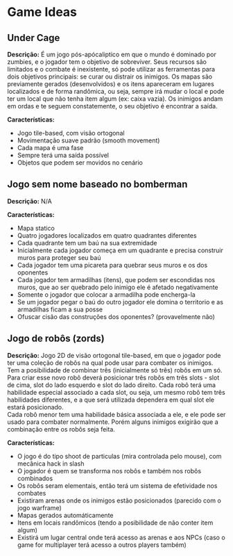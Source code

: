 # Game Ideas

## Under Cage

**Descrição:** É um jogo pós-apócaliptico em que o mundo é dominado por zumbies, e o jogador tem o objetivo de sobreviver.
Seus recursos são limitados e o combate é inexistente, só pode utilizar as ferramentas para dois objetivos principais: se curar ou distrair os inimigos.
Os mapas são previamente gerados (desenvolvidos) e os itens apareceram em lugares localizados e de forma randômica, ou seja, sempre irá mudar o local e pode ter um local que não tenha item algum (ex: caixa vazia).
Os inimigos andam em ordas e te seguem constatemente, o seu objetivo é encontrar a saída.

**Características:**

- Jogo tile-based, com visão ortogonal
- Movimentação suave padrão (smooth movement)
- Cada mapa é uma fase
- Sempre terá uma saída possível
- Objetos que podem ser movidos no cenário

## Jogo sem nome baseado no bomberman

**Descrição:** N/A

**Características:**
- Mapa statico
- Quatro jogadores localizados em quatro quadrantes diferentes
- Cada quadrante tem um baú na sua extremidade
- Inicialmente cada jogador começa em um quadrante  e precisa construir muros para proteger seu baú
- Cada jogador tem uma picareta para quebrar seus muros e os dos oponentes
- Cada jogador tem armadilhas (itens), que podem ser escondidas nos muros, que ao ser quebrado pelo inimigo ele é afetado negativamente
- Somente o jogador que colocar a armadilha pode encherga-la
- Se um jogador pegar o baú do outro jogador ele domina o territorio e as armadilhas ficam a sua posse
- Ofuscar cisão das construções dos oponentes? (provavelmente não)

## Jogo de robôs (zords)

**Descrição:** Jogo 2D de visão ortogonal tile-based, em que o jogador pode ter uma coleção de robôs na qual pode usar para combater os inimigos. Tem a posibilidade de combinar três (inicialmente só três) robôs em um só. Para criar esse novo robô deverá posicionar três robôs em três slots - slot de cima, slot do lado esquerdo e slot do lado direito. Cada robô terá uma habilidade especial associado a cada slot, ou seja, um mesmo robô tem três habilidades diferentes, e a que será utilizada dependera em qual slot ele estará posicionado.  
Cada robô menor tem uma habilidade básica associada a ele, e ele pode ser usado para combater normalmente. Porém alguns inimigos exigirão que a combinação entre os robôs seja feita.


**Características:**
- O jogo é do tipo shoot de particulas (mira controlada pelo mouse), com mecânica hack in slash
- O jogador é quem se transforma nos robôs e também nos robôs combinados
- Os robôs seram elementais, então terá um sistema de efetividade nos combates
- Existiram arenas onde os inimigos estão posicionados (parecido com o jogo warframe)
- Mapas gerados automáticamente
- Itens em locais randômicos (tendo a posibilidade de não conter item algum)
- Existirá um lugar central onde terá acesso as arenas e aos NPCs (caso o game for multiplayer terá acesso a outros players também)

